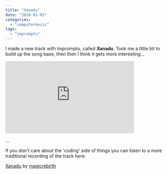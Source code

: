 ```yaml
---
title: "Xanadu"
date: "2010-01-03"
categories: 
  - "computermusic"
tags: 
  - "impromptu"
---
```


I made a new track with Impromptu, called **Xanadu**. Took me a little bit to build up the song base, then then I think it gets more interesting...

<iframe src="http://player.vimeo.com/video/8443074?autoplay=1" width="400" height="225" frameborder="0"></iframe>

...

If you don't care about the 'coding' side of things you can listen to a more traditional recording of the track here:

   [Xanadu](http://soundcloud.com/magicrebirth/xanadu) by [magicrebirth](http://soundcloud.com/magicrebirth)
